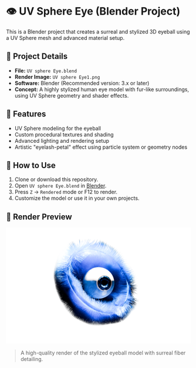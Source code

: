 # 👁️ UV Sphere Eye (Blender Project)

This is a Blender project that creates a surreal and stylized 3D eyeball using a UV Sphere mesh and advanced material setup.

## 🧰 Project Details

- **File:** `UV sphere Eye.blend`
- **Render Image:** `UV sphere Eye1.png`
- **Software:** Blender (Recommended version: 3.x or later)
- **Concept:** A highly stylized human eye model with fur-like surroundings, using UV Sphere geometry and shader effects.

## 🧪 Features

- UV Sphere modeling for the eyeball
- Custom procedural textures and shading
- Advanced lighting and rendering setup
- Artistic "eyelash-petal" effect using particle system or geometry nodes

## 🚀 How to Use

1. Clone or download this repository.
2. Open `UV sphere Eye.blend` in [Blender](https://www.blender.org/).
3. Press `Z` → `Rendered` mode or F12 to render.
4. Customize the model or use it in your own projects.

## 📸 Render Preview

![UV Sphere Eye Render](UV%20sphere%20Eye1.png)

> A high-quality render of the stylized eyeball model with surreal fiber detailing.


